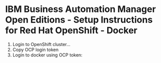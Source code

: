 # IBM Business Automation Manager Open Editions - Setup Instructions for Red Hat OpenShift - Docker

1.  Login to OpenShift cluster...
2.  Copy OCP login token
3.  Login to docker using OCP token:  